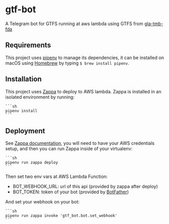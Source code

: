 # gtf-bot
A Telegram bot for GTFS running at aws lambda using GTFS from [gla-tmb-fda](https://github.com/hugosenari/gla-tmb-fda)

Requirements
------------

This project uses [pipenv](https://docs.pipenv.org/) to manage its dependencies, it can be installed
on macOS using [Homebrew](https://brew.sh) by typing `$ brew install pipenv`.

Installation
------------

This project uses [Zappa](https://github.com/Miserlou/Zappa) to deploy to AWS
lambda. Zappa is installed in an isolated environment by running:

    ```sh
    pipenv install
    ```

Deployment
----------

See [Zappa documentation](https://github.com/Miserlou/Zappa),
you will need to have your AWS credentials setup, and then you can run Zappa inside of your
virtualenv:

    ```sh
    pipenv run zappa deploy
    ```

Then set two env vars at AWS Lambda Function:

- BOT_WEBHOOK_URL: url of this api (provided by zappa after deploy)
- BOT_TOKEN: token of your bot (provided by [BotFather](https://telegram.me/BotFather))

And set your webhook on your bot:

    ```sh
    pipenv run zappa invoke 'gtf_bot.bot.set_webhook'
    ```

